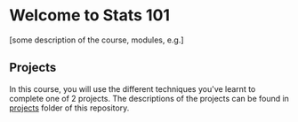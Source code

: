 # Welcome to Stats 101

[some description of the course, modules, e.g.]

## Projects

In this course, you will use the different techniques you've learnt to complete one of 2 projects. The descriptions of the projects can be found in [projects](/projects) folder of this repository.